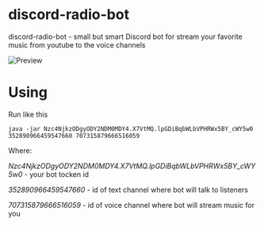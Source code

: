 # discord-radio-bot
discord-radio-bot - small but smart Discord bot for stream your favorite music from youtube to the voice channels

![Preview](https://drive.google.com/uc?export=download&id=1bQ0LctDqiiJLQKM2k_WIwwi3WRMXDcIW)

# Using

Run like this

```java -jar Nzc4NjkzODgyODY2NDM0MDY4.X7VtMQ.lpGDiBqbWLbVPHRWx5BY_cWY5w0 352890966459547660 707315879666516059```

Where:

*Nzc4NjkzODgyODY2NDM0MDY4.X7VtMQ.lpGDiBqbWLbVPHRWx5BY_cWY5w0* - your bot tocken id

*352890966459547660* - id of text channel where bot will talk to listeners

*707315879666516059* - id of voice channel where bot will stream music for you
